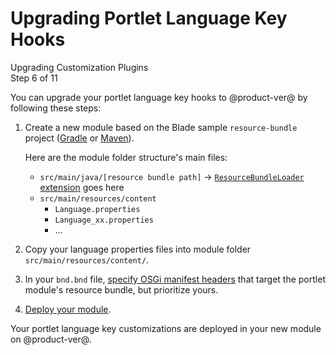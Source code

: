 # Upgrading Portlet Language Key Hooks

<div class="learn-path-step">
    <p>Upgrading Customization Plugins<br>Step 6 of 11</p>
</div>

You can upgrade your portlet language key hooks to @product-ver@ by following
these steps:

1.  Create a new module based on the Blade sample `resource-bundle` project
    ([Gradle](https://github.com/liferay/liferay-blade-samples/tree/master/gradle/extensions/resource-bundle)
    or [Maven](https://github.com/liferay/liferay-blade-samples/tree/master/maven/extensions/resource-bundle)). 

    Here are the module folder structure's main files:

    - `src/main/java/[resource bundle path]` &rarr;
      [`ResourceBundleLoader` extension](@platform-ref@/7.2-latest/javadocs/portal-kernel/)
      goes here
    - `src/main/resources/content`
        - `Language.properties`
        - `Language_xx.properties`
        - ...

2.  Copy your language properties files into module folder
    `src/main/resources/content/`.

3.  In your `bnd.bnd` file,
    [specify OSGi manifest headers](/docs/customization/7-2/-/knowledge_base/c/overriding-a-modules-language-keys)
    that target the portlet module's resource bundle, but prioritize yours. 

4.  [Deploy your module](/docs/reference/7-2/-/knowledge_base/r/deploying-a-project). 

Your portlet language key customizations are deployed in your new module on
@product-ver@. 
